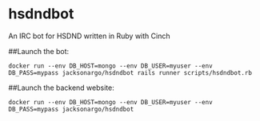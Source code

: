 # hsdndbot
An IRC bot for HSDND written in Ruby with Cinch

##Launch the bot:

    docker run --env DB_HOST=mongo --env DB_USER=myuser --env DB_PASS=mypass jacksonargo/hsdndbot rails runner scripts/hsdndbot.rb

##Launch the backend website:

    docker run --env DB_HOST=mongo --env DB_USER=myuser --env DB_PASS=mypass jacksonargo/hsdndbot
